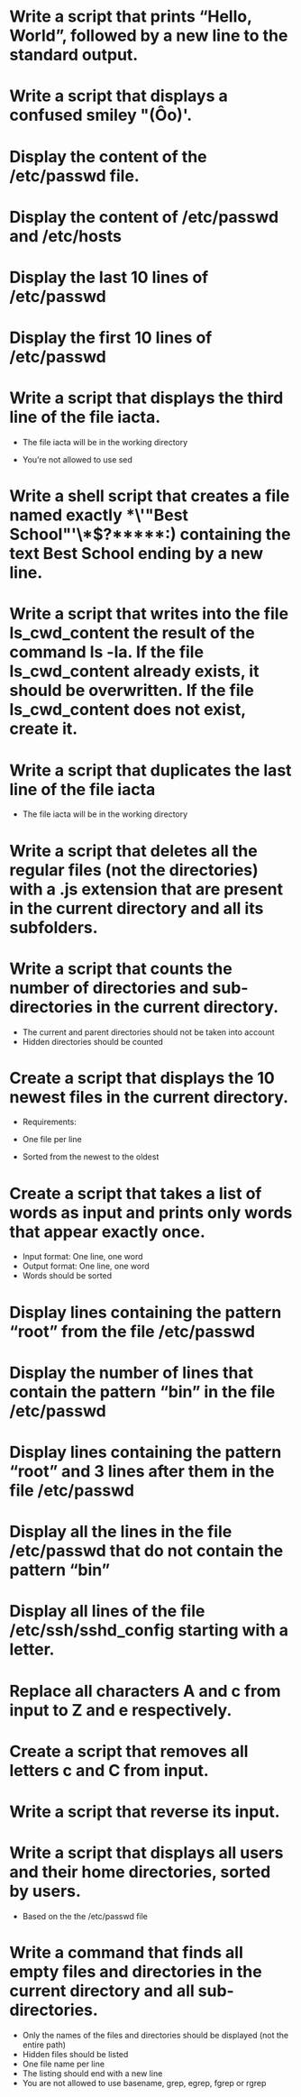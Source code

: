 # Write a script that prints “Hello, World”, followed by a new line to the standard output.

# Write a script that displays a confused smiley "(Ôo)'.

# Display the content of the /etc/passwd file.

# Display the content of /etc/passwd and /etc/hosts

# Display the last 10 lines of /etc/passwd

# Display the first 10 lines of /etc/passwd

# Write a script that displays the third line of the file iacta.

* The file iacta will be in the working directory

* You’re not allowed to use sed

# Write a shell script that creates a file named exactly \*\\'"Best School"\'\\*$\?\*\*\*\*\*:) containing the text Best School ending by a new line.

# Write a script that writes into the file ls_cwd_content the result of the command ls -la. If the file ls_cwd_content already exists, it should be overwritten. If the file ls_cwd_content does not exist, create it.

# Write a script that duplicates the last line of the file iacta

* The file iacta will be in the working directory

# Write a script that deletes all the regular files (not the directories) with a .js extension that are present in the current directory and all its subfolders.

# Write a script that counts the number of directories and sub-directories in the current directory.

* The current and parent directories should not be taken into account
* Hidden directories should be counted

# Create a script that displays the 10 newest files in the current directory.

* Requirements:

* One file per line
* Sorted from the newest to the oldest

# Create a script that takes a list of words as input and prints only words that appear exactly once.

* Input format: One line, one word
* Output format: One line, one word
* Words should be sorted

# Display lines containing the pattern “root” from the file /etc/passwd

# Display the number of lines that contain the pattern “bin” in the file /etc/passwd

# Display lines containing the pattern “root” and 3 lines after them in the file /etc/passwd

# Display all the lines in the file /etc/passwd that do not contain the pattern “bin”

# Display all lines of the file /etc/ssh/sshd_config starting with a letter.

# Replace all characters A and c from input to Z and e respectively.

# Create a script that removes all letters c and C from input.

# Write a script that reverse its input.

# Write a script that displays all users and their home directories, sorted by users.

* Based on the the /etc/passwd file

# Write a command that finds all empty files and directories in the current directory and all sub-directories.

* Only the names of the files and directories should be displayed (not the entire path)
* Hidden files should be listed
* One file name per line
* The listing should end with a new line
* You are not allowed to use basename, grep, egrep, fgrep or rgrep


